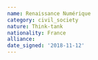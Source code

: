 ```yaml
---
name: Renaissance Numérique
category: civil_society
nature: Think-tank
nationality: France
alliance: 
date_signed: '2018-11-12'
---
```

    